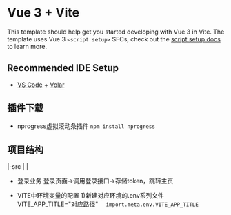 # Vue 3 + Vite

This template should help get you started developing with Vue 3 in Vite. The template uses Vue 3 `<script setup>` SFCs, check out the [script setup docs](https://v3.vuejs.org/api/sfc-script-setup.html#sfc-script-setup) to learn more.

## Recommended IDE Setup

- [VS Code](https://code.visualstudio.com/) + [Volar](https://marketplace.visualstudio.com/items?itemName=Vue.volar)


## 插件下载
- nprogress虚拟滚动条插件
`
npm install nprogress
`
## 项目结构

|-src
|
|


- 登录业务
 登录页面->调用登录接口->存储token，跳转主页

- VITE中环境变量的配置
  1)新建对应环境的.env系列文件
  VITE_APP_TITLE="对应路径"
`  import.meta.env.VITE_APP_TITLE`








